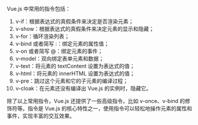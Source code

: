 Vue.js 中常用的指令包括：

1. v-if：根据表达式的真假条件来决定是否渲染元素；
2. v-show：根据表达式的真假条件来决定元素的显示和隐藏；
3. v-for：循环渲染列表；
4. v-bind 或者简写 :：绑定元素的属性值；
5. v-on 或者简写 @：绑定元素的事件；
6. v-model：双向绑定表单元素和数据；
7. v-text：将元素的 textContent 设置为表达式的值；
8. v-html：将元素的 innerHTML 设置为表达式的值；
9. v-pre：跳过这个元素和它的子元素的编译过程；
10. v-cloak：在元素还没有编译出 Vue.js 的实例时，隐藏它。

除了以上常用指令，Vue.js 还提供了一些高级指令，比如 v-once、v-bind 的修饰符等。指令是 Vue.js 的核心特性之一，使用指令可以轻松地操作元素的属性和事件，实现丰富的交互效果。
